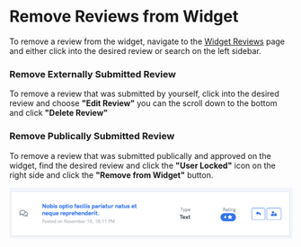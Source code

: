 # Remove Reviews from Widget

To remove a review from the widget, navigate to the [Widget Reviews](https://reviewdrop.io/dashboard) page and either click into the desired review or search on the left sidebar.

### Remove Externally Submitted Review

To remove a review that was submitted by yourself, click into the desired review and choose **"Edit Review"** you can the scroll down to the bottom and click **"Delete Review"**

### **Remove Publically Submitted Review**

To remove a review that was submitted publically and approved on the widget, find the desired review and click the **"User Locked"** icon on the right side and click the **"Remove from Widget"** button.

![](../.gitbook/assets/screenshot-2018-12-17-at-16.23.32.png)



